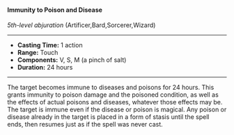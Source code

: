 #### Immunity to Poison and Disease
*5th-level abjuration* (Artificer,Bard,Sorcerer,Wizard)
___
- **Casting Time:** 1 action
- **Range:** Touch
- **Components:** V, S, M (a pinch of salt)
- **Duration:** 24 hours
---
The target becomes immune to diseases and
poisons for 24 hours. This grants immunity to
poison damage and the poisoned condition, as well
as the effects of actual poisons and diseases,
whatever those effects may be. The target is
immune even if the disease or poison is magical.
Any poison or disease already in the target is placed
in a form of stasis until the spell ends, then resumes
just as if the spell was never cast.
